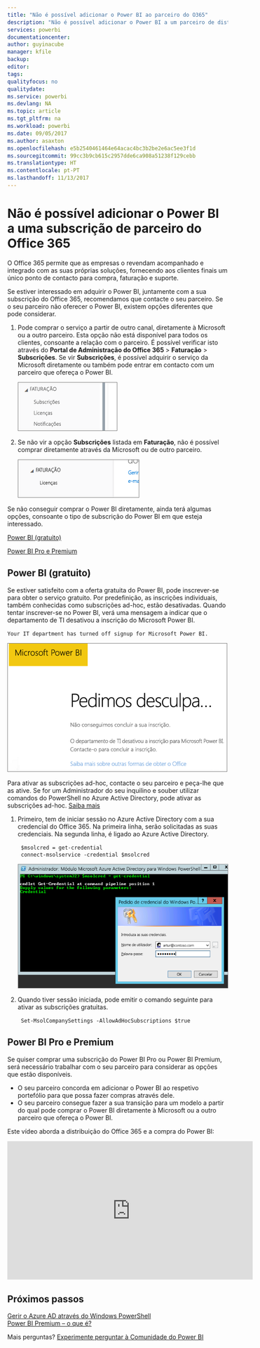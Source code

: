 ```yaml
---
title: "Não é possível adicionar o Power BI ao parceiro do O365"
description: "Não é possível adicionar o Power BI a um parceiro de distribuição do Office 365. O modelo de distribuição é um modelo de compra utilizado pelo Office 365."
services: powerbi
documentationcenter: 
author: guyinacube
manager: kfile
backup: 
editor: 
tags: 
qualityfocus: no
qualitydate: 
ms.service: powerbi
ms.devlang: NA
ms.topic: article
ms.tgt_pltfrm: na
ms.workload: powerbi
ms.date: 09/05/2017
ms.author: asaxton
ms.openlocfilehash: e5b2540461464e64acac4bc3b2be2e6ac5ee3f1d
ms.sourcegitcommit: 99cc3b9cb615c2957dde6ca908a51238f129cebb
ms.translationtype: HT
ms.contentlocale: pt-PT
ms.lasthandoff: 11/13/2017
---
```

# <a name="unable-to-add-power-bi-to-office-365-partner-subscription"></a>Não é possível adicionar o Power BI a uma subscrição de parceiro do Office 365
O Office 365 permite que as empresas o revendam acompanhado e integrado com as suas próprias soluções, fornecendo aos clientes finais um único ponto de contacto para compra, faturação e suporte.

Se estiver interessado em adquirir o Power BI, juntamente com a sua subscrição do Office 365, recomendamos que contacte o seu parceiro. Se o seu parceiro não oferecer o Power BI, existem opções diferentes que pode considerar.

1. Pode comprar o serviço a partir de outro canal, diretamente à Microsoft ou a outro parceiro. Esta opção não está disponível para todos os clientes, consoante a relação com o parceiro. É possível verificar isto através do **Portal de Administração do Office 365** > **Faturação** > **Subscrições**. Se vir **Subscrições**, é possível adquirir o serviço da Microsoft diretamente ou também pode entrar em contacto com um parceiro que ofereça o Power BI.
   
    ![](media/service-admin-syndication-partner/billingsub.png)
2. Se não vir a opção **Subscrições** listada em **Faturação**, não é possível comprar diretamente através da Microsoft ou de outro parceiro. 
   
   ![](media/service-admin-syndication-partner/billing.png)

Se não conseguir comprar o Power BI diretamente, ainda terá algumas opções, consoante o tipo de subscrição do Power BI em que esteja interessado.

[Power BI (gratuito)](#power-bi-free)

[Power BI Pro e Premium](#power-bi-pro)

## <a name="power-bi-free"></a>Power BI (gratuito)
Se estiver satisfeito com a oferta gratuita do Power BI, pode inscrever-se para obter o serviço gratuito. Por predefinição, as inscrições individuais, também conhecidas como subscrições ad-hoc, estão desativadas. Quando tentar inscrever-se no Power BI, verá uma mensagem a indicar que o departamento de TI desativou a inscrição do Microsoft Power BI.

    Your IT department has turned off signup for Microsoft Power BI.

![](media/service-admin-syndication-partner/sorry.png)

Para ativar as subscrições ad-hoc, contacte o seu parceiro e peça-lhe que as ative. Se for um Administrador do seu inquilino e souber utilizar comandos do PowerShell no Azure Active Directory, pode ativar as subscrições ad-hoc. [Saiba mais](https://technet.microsoft.com/library/jj151815.aspx)

1. Primeiro, tem de iniciar sessão no Azure Active Directory com a sua credencial do Office 365. Na primeira linha, serão solicitadas as suas credenciais. Na segunda linha, é ligado ao Azure Active Directory.
   
        $msolcred = get-credential
        connect-msolservice -credential $msolcred
   
    ![](media/service-admin-syndication-partner/aad-signin.png)
2. Quando tiver sessão iniciada, pode emitir o comando seguinte para ativar as subscrições gratuitas.
   
        Set-MsolCompanySettings -AllowAdHocSubscriptions $true

## <a name="power-bi-pro-and-premium"></a>Power BI Pro e Premium
Se quiser comprar uma subscrição do Power BI Pro ou Power BI Premium, será necessário trabalhar com o seu parceiro para considerar as opções que estão disponíveis.

* O seu parceiro concorda em adicionar o Power BI ao respetivo portefólio para que possa fazer compras através dele.
* O seu parceiro consegue fazer a sua transição para um modelo a partir do qual pode comprar o Power BI diretamente à Microsoft ou a outro parceiro que ofereça o Power BI.

Este vídeo aborda a distribuição do Office 365 e a compra do Power BI:

<iframe width="560" height="315" src="https://www.youtube.com/embed/C357phT94A8" frameborder="0" allowfullscreen></iframe>

## <a name="next-steps"></a>Próximos passos
[Gerir o Azure AD através do Windows PowerShell](https://technet.microsoft.com/library/jj151815.aspx)  
[Power BI Premium – o que é?](service-premium.md)

Mais perguntas? [Experimente perguntar à Comunidade do Power BI](http://community.powerbi.com/)

